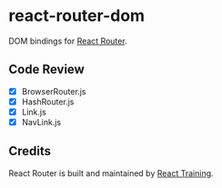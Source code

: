 # react-router-dom

DOM bindings for [React Router](https://reacttraining.com/react-router).

## Code Review

- [x] BrowserRouter.js
- [x] HashRouter.js
- [x] Link.js
- [x] NavLink.js

## Credits

React Router is built and maintained by [React Training](https://reacttraining.com).
